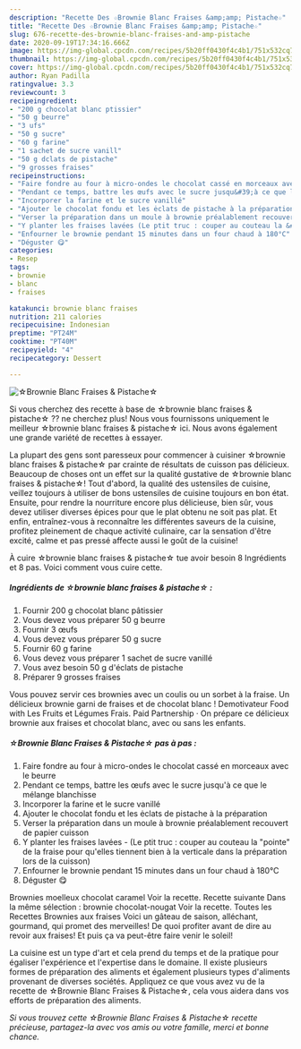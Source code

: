 ```yaml
---
description: "Recette Des ☆Brownie Blanc Fraises &amp;amp; Pistache☆"
title: "Recette Des ☆Brownie Blanc Fraises &amp;amp; Pistache☆"
slug: 676-recette-des-brownie-blanc-fraises-and-amp-pistache
date: 2020-09-19T17:34:16.666Z
image: https://img-global.cpcdn.com/recipes/5b20ff0430f4c4b1/751x532cq70/☆brownie-blanc-fraises-pistache☆-photo-principale-de-la-recette.jpg
thumbnail: https://img-global.cpcdn.com/recipes/5b20ff0430f4c4b1/751x532cq70/☆brownie-blanc-fraises-pistache☆-photo-principale-de-la-recette.jpg
cover: https://img-global.cpcdn.com/recipes/5b20ff0430f4c4b1/751x532cq70/☆brownie-blanc-fraises-pistache☆-photo-principale-de-la-recette.jpg
author: Ryan Padilla
ratingvalue: 3.3
reviewcount: 3
recipeingredient:
- "200 g chocolat blanc ptissier"
- "50 g beurre"
- "3 ufs"
- "50 g sucre"
- "60 g farine"
- "1 sachet de sucre vanill"
- "50 g dclats de pistache"
- "9 grosses fraises"
recipeinstructions:
- "Faire fondre au four à micro-ondes le chocolat cassé en morceaux avec le beurre"
- "Pendant ce temps, battre les œufs avec le sucre jusqu&#39;à ce que le mélange blanchisse"
- "Incorporer la farine et le sucre vanillé"
- "Ajouter le chocolat fondu et les ėclats de pistache à la préparation"
- "Verser la préparation dans un moule à brownie préalablement recouvert de papier cuisson"
- "Y planter les fraises lavées (Le ptit truc : couper au couteau la &#34;pointe&#34; de la fraise pour qu&#39;elles tiennent bien à la verticale dans la préparation lors de la cuisson)"
- "Enfourner le brownie pendant 15 minutes dans un four chaud à 180°C"
- "Déguster 😋"
categories:
- Resep
tags:
- brownie
- blanc
- fraises

katakunci: brownie blanc fraises 
nutrition: 211 calories
recipecuisine: Indonesian
preptime: "PT24M"
cooktime: "PT40M"
recipeyield: "4"
recipecategory: Dessert

---
```



![☆Brownie Blanc Fraises &amp; Pistache☆](https://img-global.cpcdn.com/recipes/5b20ff0430f4c4b1/751x532cq70/☆brownie-blanc-fraises-pistache☆-photo-principale-de-la-recette.jpg)

Si vous cherchez des recette à base de ☆brownie blanc fraises &amp; pistache☆ ?? ne cherchez plus! Nous vous fournissons uniquement le meilleur ☆brownie blanc fraises &amp; pistache☆ ici. Nous avons également une grande variété de recettes à essayer.

La plupart des gens sont paresseux pour commencer à cuisiner ☆brownie blanc fraises &amp; pistache☆ par crainte de résultats de cuisson pas délicieux. Beaucoup de choses ont un effet sur la qualité gustative de ☆brownie blanc fraises &amp; pistache☆! Tout d'abord, la qualité des ustensiles de cuisine, veillez toujours à utiliser de bons ustensiles de cuisine toujours en bon état. Ensuite, pour rendre la nourriture encore plus délicieuse, bien sûr, vous devez utiliser diverses épices pour que le plat obtenu ne soit pas plat. Et enfin, entraînez-vous à reconnaître les différentes saveurs de la cuisine, profitez pleinement de chaque activité culinaire, car la sensation d'être excité, calme et pas pressé affecte aussi le goût de la cuisine!

<!--inarticleads1-->

À cuire ☆brownie blanc fraises &amp; pistache☆ tue avoir besoin 8 Ingrédients et 8 pas. Voici comment vous cuire cette.

##### Ingrédients de ☆brownie blanc fraises &amp; pistache☆ :

1. Fournir 200 g chocolat blanc pâtissier
1. Vous devez vous préparer 50 g beurre
1. Fournir 3 œufs
1. Vous devez vous préparer 50 g sucre
1. Fournir 60 g farine
1. Vous devez vous préparer 1 sachet de sucre vanillé
1. Vous avez besoin 50 g d&#39;éclats de pistache
1. Préparer 9 grosses fraises


Vous pouvez servir ces brownies avec un coulis ou un sorbet à la fraise. Un délicieux brownie garni de fraises et de chocolat blanc ! Demotivateur Food with Les Fruits et Légumes Frais. Paid Partnership · On prépare ce délicieux brownie aux fraises et chocolat blanc, avec ou sans les enfants. 

<!--inarticleads2-->

##### ☆Brownie Blanc Fraises &amp; Pistache☆ pas à pas :

1. Faire fondre au four à micro-ondes le chocolat cassé en morceaux avec le beurre
1. Pendant ce temps, battre les œufs avec le sucre jusqu&#39;à ce que le mélange blanchisse
1. Incorporer la farine et le sucre vanillé
1. Ajouter le chocolat fondu et les ėclats de pistache à la préparation
1. Verser la préparation dans un moule à brownie préalablement recouvert de papier cuisson
1. Y planter les fraises lavées - (Le ptit truc : couper au couteau la &#34;pointe&#34; de la fraise pour qu&#39;elles tiennent bien à la verticale dans la préparation lors de la cuisson)
1. Enfourner le brownie pendant 15 minutes dans un four chaud à 180°C
1. Déguster 😋


Brownies moelleux chocolat caramel Voir la recette. Recette suivante Dans la même sélection : brownie chocolat-nougat Voir la recette. Toutes les Recettes Brownies aux fraises Voici un gâteau de saison, alléchant, gourmand, qui promet des merveilles! De quoi profiter avant de dire au revoir aux fraises! Et puis ça va peut-être faire venir le soleil! 

<!--inarticleads1-->

<p>
La cuisine est un type d'art et cela prend du temps et de la pratique pour égaliser l'expérience et l'expertise dans le domaine. Il existe plusieurs formes de préparation des aliments et également plusieurs types d'aliments provenant de diverses sociétés. Appliquez ce que vous avez vu de la recette de ☆Brownie Blanc Fraises &amp; Pistache☆, cela vous aidera dans vos efforts de préparation des aliments.
</p>

<p>
<i>Si vous trouvez cette ☆Brownie Blanc Fraises &amp; Pistache☆ recette précieuse, partagez-la avec vos amis ou votre famille, merci et bonne chance.</i>
</p>
